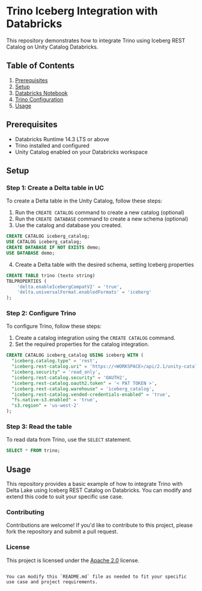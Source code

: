 # Trino Iceberg Integration with Databricks

This repository demonstrates how to integrate Trino using Iceberg REST Catalog on Unity Catalog Databricks.

## Table of Contents

1. [Prerequisites](#prerequisites)
2. [Setup](#setup)
3. [Databricks Notebook](#databricks-notebook)
4. [Trino Configuration](#trino-configuration)
5. [Usage](#usage)

## Prerequisites

* Databricks Runtime 14.3 LTS or above
* Trino installed and configured
* Unity Catalog enabled on your Databricks workspace

## Setup

### Step 1: Create a Delta table in UC

To create a Delta table in the Unity Catalog, follow these steps:

1. Run the `CREATE CATALOG` command to create a new catalog (optional)
2. Run the `CREATE DATABASE` command to create a new schema (optional)
3. Use the catalog and database you created.

```sql
CREATE CATALOG iceberg_catalog;
USE CATALOG iceberg_catalog;
CREATE DATABASE IF NOT EXISTS demo;
USE DATABASE demo;
```

4. Create a Delta table with the desired schema, setting Iceberg properties

```sql
CREATE TABLE trino (texto string) 
TBLPROPERTIES (
    'delta.enableIcebergCompatV2' = 'true',
    'delta.universalFormat.enabledFormats' = 'iceberg'
);
```

### Step 2: Configure Trino

To configure Trino, follow these steps:

1. Create a catalog integration using the `CREATE CATALOG` command.
2. Set the required properties for the catalog integration.

```sql
CREATE CATALOG iceberg_catalog USING iceberg WITH (
  "iceberg.catalog.type" = 'rest',
  "iceberg.rest-catalog.uri" = 'https://<WORKSPACE>/api/2.1/unity-catalog/iceberg',
  "iceberg.security" = 'read_only',
  "iceberg.rest-catalog.security" = 'OAUTH2',
  "iceberg.rest-catalog.oauth2.token" = '< PAT TOKEN >',
  "iceberg.rest-catalog.warehouse" = 'iceberg_catalog',
  "iceberg.rest-catalog.vended-credentials-enabled" = 'true',
  "fs.native-s3.enabled" = 'true',
  "s3.region" = 'us-west-2'
);
```

### Step 3: Read the table

To read data from Trino, use the `SELECT` statement.

```sql
SELECT * FROM trino;
```

## Usage

This repository provides a basic example of how to integrate Trino with Delta Lake using Iceberg REST Catalog on Databricks. You can modify and extend this code to suit your specific use case.

### Contributing

Contributions are welcome! If you'd like to contribute to this project, please fork the repository and submit a pull request.

### License

This project is licensed under the [Apache 2.0](https://www.apache.org/licenses/LICENSE-2.0) license.
```

You can modify this `README.md` file as needed to fit your specific use case and project requirements.